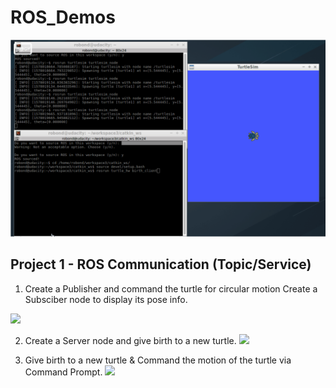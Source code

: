 # ROS_Demos

![](demo1/catkin_ws/res_gif/birth.gif)

## Project 1 - ROS Communication (Topic/Service)
1. Create a Publisher and command the turtle for circular motion
   Create a Subsciber node to display its pose info.

![](demo1//catkin_ws/RESULT%20IMAGES/Demo.gif)

2. Create a Server node and give birth to a new turtle.
![](workspace/RESULT%20IMAGES/Demo.gif)

3. Give birth to a new turtle & Command the motion of the turtle via Command Prompt.
![](workspace/RESULT%20IMAGES/Demo.gif)

